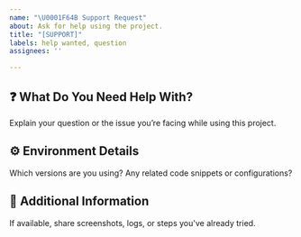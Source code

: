 ```yaml
---
name: "\U0001F64B Support Request"
about: Ask for help using the project.
title: "[SUPPORT]"
labels: help wanted, question
assignees: ''

---
```


## ❓ What Do You Need Help With?

Explain your question or the issue you’re facing while using this project.

## ⚙️ Environment Details

Which versions are you using? Any related code snippets or configurations?

## 📝 Additional Information

If available, share screenshots, logs, or steps you've already tried.
